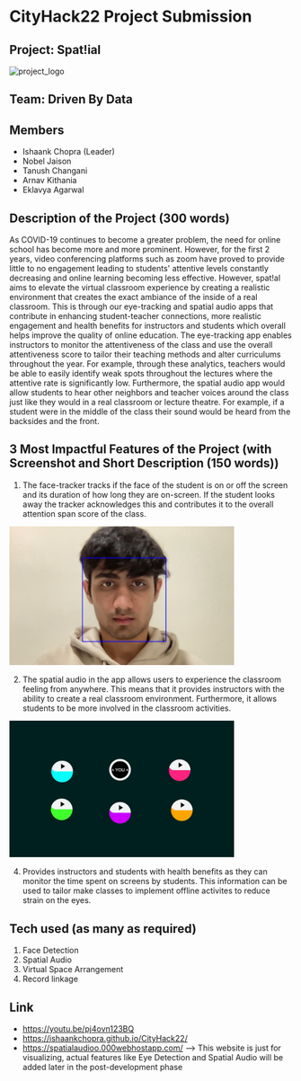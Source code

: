 # CityHack22 Project Submission
## Project: Spat!ial
<img src="https://github.com/IshaankChopra/CityHack22/blob/main/Screenshot_2022-01-29_at_4.49.36_PM-removebg-preview.png" width="600" alt="project_logo"/>

## Team: Driven By Data
## Members
- Ishaank Chopra (Leader)
- Nobel Jaison
- Tanush Changani
- Arnav Kithania
- Eklavya Agarwal

## Description of the Project (300 words)

As COVID-19 continues to become a greater problem, the need for online school has become more and more prominent. However, for the first 2 years, video conferencing platforms such as zoom have proved to provide little to no engagement leading to students' attentive levels constantly decreasing and online learning becoming less effective. However, spat!al aims to elevate the virtual classroom experience by creating a realistic environment that creates the exact ambiance of the inside of a real classroom. This is through our eye-tracking and spatial audio apps that contribute in enhancing student-teacher connections, more realistic engagement and health benefits for instructors and students which overall helps improve the quality of online education. The eye-tracking app enables instructors to monitor the attentiveness of the class and use the overall attentiveness score to tailor their teaching methods and alter curriculums throughout the year. For example, through these analytics, teachers would be able to easily identify weak spots throughout the lectures where the attentive rate is significantly low. Furthermore, the spatial audio app would allow students to hear other neighbors and teacher voices around the class just like they would in a real classroom or lecture theatre. For example, if a student were in the middle of the class their sound would be heard from the backsides and the front.

## 3 Most Impactful Features of the Project (with Screenshot and Short Description (150 words))
1. The face-tracker tracks if the face of the student is on or off the screen and its duration of how long they are on-screen. If the student looks away the tracker acknowledges this and contributes it to the overall attention span score of the class.
<img src="https://github.com/IshaankChopra/CityHack22/blob/main/WhatsApp%20Image%202022-01-30%20at%201.28.57%20PM.jpeg" width="400"/>

2. The spatial audio in the app allows users to experience the classroom feeling from anywhere. This means that it provides instructors with the ability to create a real classroom environment. Furthermore, it allows students to be more involved in the classroom activities.  
<img src="https://github.com/IshaankChopra/CityHack22/blob/main/WhatsApp%20Image%202022-01-30%20at%201.29.09%20PM.jpeg" width="400"/>

4. Provides instructors and students with health benefits as they can monitor the time spent on screens by students. This information can be used to tailor make classes to implement offline activites to reduce strain on the eyes.

## Tech used (as many as required)
1. Face Detection
2. Spatial Audio
3. Virtual Space Arrangement
4. Record linkage

## Link
- https://youtu.be/pj4ovn123BQ
- https://ishaankchopra.github.io/CityHack22/
- https://spatialaudioo.000webhostapp.com/ --> This website is just for visualizing, actual features like Eye Detection and Spatial Audio will be added later in the post-development phase
